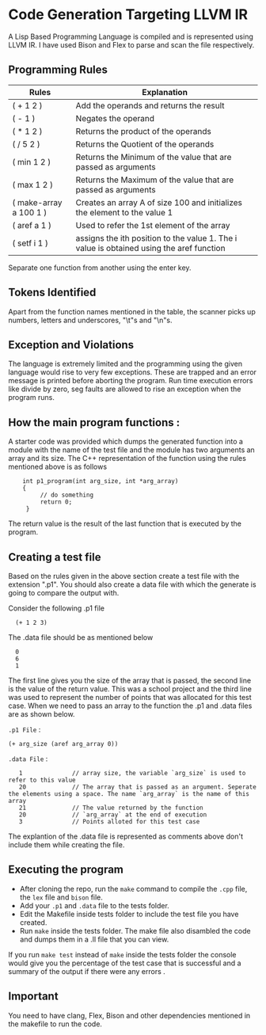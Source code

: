 # Code Generation Targeting LLVM IR

A Lisp Based Programming Language is compiled and is represented using LLVM IR. I have used Bison and Flex to parse and scan the file respectively. 

## Programming Rules 

| Rules | Explanation |
| ----  | ----- | 
| ( + 1 2 ) | Add the operands and returns the result |
| ( - 1 ) | Negates the operand |
| ( * 1 2 ) | Returns the product of the operands |
| ( / 5 2 ) | Returns the Quotient of the operands |
| ( min 1 2 ) | Returns the Minimum of the value that are passed as arguments |
| ( max 1 2 ) | Returns the Maximum of the value that are passed as arguments |
| ( make-array a 100 1 ) | Creates an array A of size 100 and initializes the element to the value 1 |
| ( aref a 1 ) | Used to refer the 1st element of the array |
| ( setf i 1 ) | assigns the ith position to the value 1. The i value is obtained using the aref function|

Separate one function from another using the enter key. 

## Tokens Identified

Apart from the function names mentioned in the table, the scanner picks up numbers, letters and underscores, "\t"s and "\n"s.

## Exception and Violations 

The language is extremely limited and the programming using the given language would rise to very few exceptions. These are trapped and an error message is printed before aborting the program. Run time execution errors like divide by zero, seg faults are allowed to rise an exception when the program runs. 

## How the main program functions :

A starter code was provided which dumps the generated function into a module with the name of the test file and the module has two arguments an array and its size. 
The C++ representation of the function using the rules mentioned above is as follows
  
        int p1_program(int arg_size, int *arg_array)
        {
             // do something
             return 0;
         }

The return value is the result of the last function that is executed by the program. 


## Creating a test file

Based on the rules given in the above section create a test file with the extension ".p1". You should also create a data file with which the generate is going to compare the output with. 

Consider the following .p1 file
    
      (+ 1 2 3)
      
The .data file should be as mentioned below 

      0
      6
      1
      
The first line gives you the size of the array that is passed, the second line is the value of the return value. This was a school project and the third line was used to represent the number of points that was allocated for this test case. 
When we need to pass an array to the function the .p1 and .data files are as shown below. 

`.p1 File` :

    (+ arg_size (aref arg_array 0))

`.data File` :
  
       1              // array size, the variable `arg_size` is used to refer to this value
       20             // The array that is passed as an argument. Seperate the elements using a space. The name `arg_array` is the name of this array 
       21             // The value returned by the function 
       20             // `arg_array` at the end of execution
       3              // Points alloted for this test case
  
The explantion of the .data file is represented as comments above don't include them while creating the file.


## Executing the program 

- After cloning the repo, run the `make` command to compile the `.cpp` file, the `lex` file and `bison` file. 
- Add your `.p1` and `.data` file to the tests folder. 
- Edit the Makefile inside tests folder to include the test file you have created. 
- Run `make` inside the tests folder. The make file also disambled the code and dumps them in a .ll file that you can view. 

If you run `make test` instead of `make` inside the tests folder the console would give you the percentage of the test case that is successful and a summary of the output if there were any errors .  

## Important 

You need to have clang, Flex, Bison and other dependencies mentioned in the makefile to run the code.  
